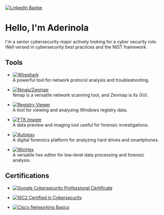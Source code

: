 [![LinkedIn Badge](https://img.shields.io/badge/LinkedIn-0077B5?style=flat-square&logo=linkedin&logoColor=white)](https://www.linkedin.com/in/aderinola-adetoro-3bb8b42b0/)

# Hello, I'm Aderinola
I'm a senior cybersecurity major actively looking for a cyber security role. Well versed in cybersecurity best practices and the NIST framework.

## Tools
- [![Wireshark](https://img.shields.io/badge/Wireshark-Network%20Analyzer-1679A7?style=flat-square&logo=wireshark&logoColor=white)](https://www.wireshark.org/)  
  A powerful tool for network protocol analysis and troubleshooting.

- [![Nmap/Zenmap](https://img.shields.io/badge/Nmap/Zenmap-Network%20Scanner-4682B4?style=flat-square&logo=databricks&logoColor=white)](https://nmap.org/)  
  Nmap is a versatile network scanning tool, and Zenmap is its GUI.

- [![Registry Viewer](https://img.shields.io/badge/Registry%20Viewer-Forensics%20Tool-FF5733?style=flat-square&logo=microsoft&logoColor=white)](https://accessdata.com/products-services/registry-viewer)  
  A tool for viewing and analyzing Windows registry data.

- [![FTK Imager](https://img.shields.io/badge/FTK%20Imager-Digital%20Forensics-0078D4?style=flat-square&logo=windows&logoColor=white)](https://accessdata.com/products-services/ftk-imager)  
  A data preview and imaging tool useful for forensic investigations.

- [![Autopsy](https://img.shields.io/badge/Autopsy-Forensics%20Platform-FFA500?style=flat-square&logo=android&logoColor=white)](https://www.sleuthkit.org/autopsy/)  
  A digital forensics platform for analyzing hard drives and smartphones.

- [![WinHex](https://img.shields.io/badge/WinHex-Hex%20Editor-808080?style=flat-square&logo=hexo&logoColor=white)](https://www.x-ways.net/winhex/)  
  A versatile hex editor for low-level data processing and forensic analysis.

## Certifications

- [![Google Cybersecurity Professional Certificate](https://img.shields.io/badge/Google-Cybersecurity%20Professional%20Certificate-4285F4?style=flat-square&logo=google&logoColor=white)](https://www.coursera.org/professional-certificates/google-cybersecurity)
  
- [![ISC2 Certified in Cybersecurity](https://img.shields.io/badge/ISC2-Certified%20in%20Cybersecurity-00AAE7?style=flat-square&logo=isc2&logoColor=white)](https://www.isc2.org/Certifications/CC)

- [![Cisco Networking Basics](https://img.shields.io/badge/Cisco-Networking%20Basics-1BA0D7?style=flat-square&logo=cisco&logoColor=white)](https://skillsforall.com/course/networking-basics)

